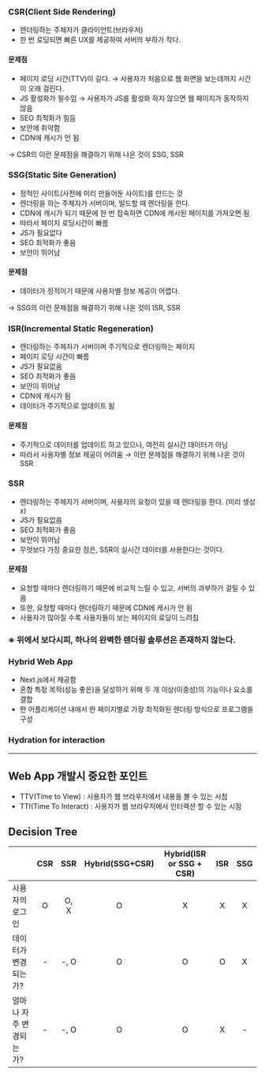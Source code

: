 ### CSR(Client Side Rendering)
- 렌더링하는 주체자가 클라이언트(브라우저)
- 한 번 로딩되면 빠른 UX를 제공하여 서버의 부하가 작다.

#### 문제점
- 페이지 로딩 시간(TTV)이 길다. → 사용자가 처음으로 웹 화면을 보는데까지 시간이 오래 걸린다.
- JS 활성화가 필수임 → 사용자가 JS를 활성화 하지 않으면 웹 페이지가 동작하지 않음
- SEO 최적화가 힘듬
- 보안에 취약함
- CDN에 캐시가 안 됨

→ CSR의 이런 문제점을 해결하기 위해 나온 것이 SSG, SSR

### SSG(Static Site Generation)
- 정적인 사이트(사전에 미리 만들어둔 사이트)를 만드는 것
- 렌더링을 하는 주체자가 서버이며, 빌드할 때 렌더링을 한다.
- CDN에 캐시가 되기 때문에 한 번 접속하면 CDN에 캐시된 페이지를 가져오면 됨
- 따라서 페이지 로딩시간이 빠름
- JS가 필요없다
- SEO 최적화가 좋음
- 보안이 뛰어남

#### 문제점
- 데이터가 정적이기 때문에 사용자별 정보 제공이 어렵다.

→ SSG의 이런 문제점을 해결하기 위해 나온 것이 ISR, SSR

### ISR(Incremental Static Regeneration)
- 렌더링하는 주체자가 서버이며 주기적으로 렌더링하는 페이지
- 페이지 로딩 시간이 빠름
- JS가 필요없음
- SEO 최적화가 좋음
- 보안이 뛰어남
- CDN에 캐시가 됨
- 데이터가 주기적으로 업데이트 됨

#### 문제점
- 주기적으로 데이터를 업데이트 하고 있으나, 여전히 실시간 데이터가 아님
- 따라서 사용자별 정보 제공이 어려움
→ 이런 문제점을 해결하기 위해 나온 것이 SSR

### SSR
- 렌더링하는 주체자가 서버이며, 사용자의 요청이 있을 때 렌더링을 한다. (미리 생성 x)
- JS가 필요없음
- SEO 최적화가 좋음
- 보안이 뛰어남
- 무엇보다 가장 중요한 점은, SSR이 실시간 데이터를 사용한다는 것이다.

#### 문제점
- 요청할 때마다 렌더링하기 때문에 비교적 느릴 수 있고, 서버의 과부하가 걸릴 수 있음
- 또한, 요청할 때마다 렌더링하기 때문에 CDN에 캐시가 안 됨
- 사용자가 많아질 수록 사용자들이 보는 페이지의 로딩이 느려짐

### ※ 위에서 보다시피, 하나의 완벽한 렌더링 솔루션은 존재하지 않는다.

### Hybrid Web App
- Next.js에서 제공함
- 혼합 특정 목적(성능 좋은)을 달성하기 위해 두 개 이상(이중성)의 기능이나 요소를 결합
- 한 어플리케이션 내에서 한 페이지별로 가장 최적화된 렌더링 방식으로 프로그램을 구성

### Hydration for interaction


---
## Web App 개발시 중요한 포인트
- TTV(Time to View) : 사용자가 웹 브라우저에서 내용을 볼 수 있는 시점
- TTI(Time To Interact) : 사용자가 웹 브라우저에서 인터랙션 할 수 있는 시점

## Decision Tree
|   | CSR | SSR | Hybrid(SSG+CSR) | Hybrid(ISR or SSG + CSR) | ISR | SSG |
|---| :---: | :---: | :---: | :---: | :---: | :---: |
|사용자의 로그인| O | O, X | O | X | X | X | X |
|데이터가 변경되는가?| - | -, O | O | O | O | X |
|얼마나 자주 변경되는가?| - | -, O | O | O | X | -
